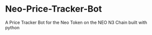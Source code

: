 # Neo-Price-Tracker-Bot

A Price Tracker Bot for the Neo Token on the NEO N3 Chain built with python
